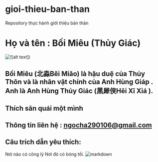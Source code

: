 # gioi-thieu-ban-than
Repository thực hành giới thiệu bản thân
# Họ và tên : Bối Miêu (Thủy Giác)
![![![alt text](image-1.png)])](https://anhhungtraidat.wordpress.com/gioi-thieu/)
## Bối Miêu (北淼Běi Miǎo) là hậu duệ của Thủy Thôn và là nhân vật chính của Anh Hùng Giáp . Anh là Anh Hùng Thủy Giác (黑犀侠Hēi Xī Xiá ).
## Thích săn quái một mình
## Thông tin liên hệ : ngocha290106@gmail.com
## Câu trích dẫn yêu thích: 
Nơi nào có công lý
Nơi đó có bóng tối.
![markdown](https://images.viblo.asia/518eea86-f0bd-45c9-bf38-d5cb119e947d.png)
